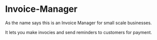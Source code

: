 # Invoice-Manager
As the name says this is an Invoice Manager for small scale businesses.


It lets you make invocies and send reminders to customers for payment.
